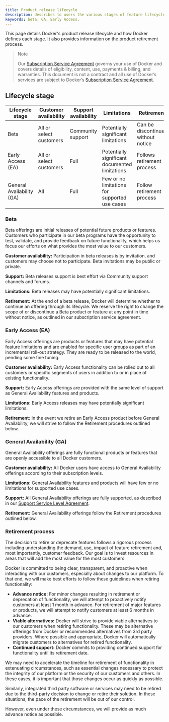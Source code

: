 ```yaml
---
title: Product release lifecycle
description: describes to users the various stages of feature lifecycle from beta to GA.
keywords: beta, GA, Early Access, 
---
```


This page details Docker's product release lifecycle and how Docker defines each stage. It also provides information on the product retirement process. 

>Note
>
>Our [Subscription Service Agreement](https://www.docker.com/legal/docker-subscription-service-agreement) governs your use of Docker and covers details of eligibility, content, use, payments & billing, and warranties. This document is not a contract and all use of Docker’s services are subject to Docker’s [Subscription Service Agreement](https://www.docker.com/legal/docker-subscription-service-agreement).

## Lifecycle stage

| Lifecycle stage  | Customer availability | Support availability | Limitations | Retirement |
| --- | --- | ---- | ---| ---|
|Beta | All or select customers | Community support | Potentially significant limitations | Can be discontinued without notice |
| Early Access (EA) | All or select customers | Full | Potentially significant documented limitations | Follows retirement process |
| General Availability (GA) | All | Full | Few or no limitations for supported use cases | Follow retirement process |

### Beta

Beta offerings are initial releases of potential future products or features. Customers who participate in our beta programs have the opportunity to test, validate, and provide feedback on future functionality, which helps us focus our efforts on what provides the most value to our customers.

**Customer availability:** Participation in beta releases is by invitation, and customers may choose not to participate. Beta invitations may be public or private.

**Support:** Beta releases support is best effort via Community support channels and forums.

**Limitations:** Beta releases may have potentially significant limitations.

**Retirement:** At the end of a beta release, Docker will determine whether to continue an offering through its lifecycle. We reserve the right to change the scope of or discontinue a Beta product or feature at any point in time without notice, as outlined in our subscription service agreement.

### Early Access (EA)

Early Access offerings are products or features that may have potential feature limitations and are enabled for specific user groups as part of an incremental roll-out strategy. They are ready to be released to the world, pending some fine tuning.

**Customer availability:** Early Access functionality can be rolled out to all customers or specific segments of users in addition to or in place of existing functionality.

**Support:** Early Access offerings are provided with the same level of support as General Availability features and products.

**Limitations:** Early Access releases may have potentially significant limitations.

**Retirement:** In the event we retire an Early Access product before General Availability, we will strive to follow the Retirement procedures outlined below.

### General Availability (GA)

General Availability offerings are fully functional products or features that are openly accessible to all Docker customers.

**Customer availability:** All Docker users have access to General Availability offerings according to their subscription levels.

**Limitations:** General Availability features and products will have few or no limitations for supported use cases.

**Support:** All General Availability offerings are fully supported, as described in our [Support Service Level Agreement](https://www.docker.com/wp-content/uploads/2022/03/Docker-Support-SLA.pdf).

**Retirement:** General Availability offerings follow the Retirement procedures outlined below.


### Retirement process 

The decision to retire or deprecate features follows a rigorous process including understanding the demand, use, impact of feature retirement and, most importantly, customer feedback. Our goal is to invest resources in areas that will add the most value for the most customers

Docker is committed to being clear, transparent, and proactive when interacting with our customers, especially about changes to our platform. To that end, we will make best efforts to follow these guidelines when retiring functionality:

- **Advance notice:** For minor changes resulting in retirement or deprecation of functionality, we will attempt to proactively notify customers at least 1 month in advance. For retirement of major features or products, we will attempt to notify customers at least 6 months in advance.
- **Viable alternatives:** Docker will strive to provide viable alternatives to our customers when retiring functionality. These may be alternative offerings from Docker or recommended alternatives from 3rd party providers. Where possible and appropriate, Docker will automatically migrate customers to alternatives for retired functionality.
- **Continued support:** Docker commits to providing continued support for functionality until its retirement date.

We may need to accelerate the timeline for retirement of functionality in extenuating circumstances, such as essential changes necessary to protect the integrity of our platform or the security of our customers and others. In these cases, it is important that those changes occur as quickly as possible.

Similarly, integrated third party software or services may need to be retired due to the third-party decision to change or retire their solution. In these situations, the pace of the retirement will be out of our control.

However, even under these circumstances, we will provide as much advance notice as possible.


